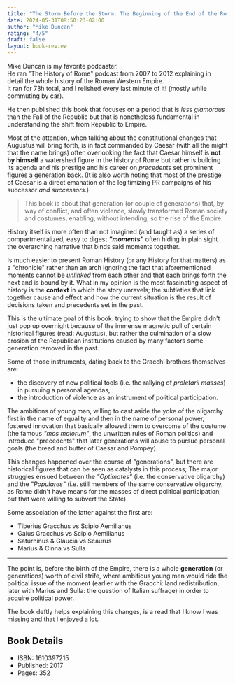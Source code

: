 ```yaml
---
title: "The Storm Before the Storm: The Beginning of the End of the Roman Republic"
date: 2024-05-31T09:50:23+02:00
author: "Mike Duncan"
rating: "4/5"
draft: false
layout: book-review
---
```


Mike Duncan is my favorite podcaster.<br>
He ran "The History of Rome" podcast from 2007 to 2012 explaining in detail the whole history of
the Roman Western Empire.<br>
It ran for 73h total, and I relished every last minute of it! (mostly while commuting by car).

He then published this book that focuses on a period that is _less glamorous_
than the Fall of the Republic but that is nonetheless fundamental
in understanding the shift from Republic to Empire.

Most of the attention, when talking about the constitutional changes that Augustus will bring
forth, is in fact commanded by Caesar (with all the might that the name brings) often overlooking the fact
that Caesar himself is **not by himself** a watershed figure in the history of Rome but rather is building
its agenda and his prestige and his career on _precedents_ set prominent figures a generation back.
(It is also worth noting that most of the prestige of Caesar is a direct emanation of the legitimizing
PR campaigns of his successor _and successors_.)

> This book is about that generation (or couple of generations) that, by way of conflict, and often
> violence, slowly transformed Roman society and costumes, enabling, without intending, so the rise of the Empire.

History itself is more often than not imagined (and taught as) a series of compartmentalized, easy to digest
_**"moments"**_ often hiding in plain sight the overarching narrative that binds said moments together.

Is much easier to present Roman History (or any History for that matters) as a "chronicle" rather
than an arch ignoring the fact that aforementioned moments cannot be _unlinked_ from each other
and that each brings forth the next and is bound by it.
What in my opinion is the most fascinating aspect of history is the **context** in which the story
unravels; the subtleties that link together cause and effect and how the current situation is the
result of decisions taken and precedents set in the past.

This is the ultimate goal of this book: trying to show that the Empire didn't just pop up overnight because
of the immense magnetic pull of certain historical figures (read: Augustus), but rather the culmination
of a slow erosion of the Republican institutions caused by many factors some generation removed in the past.

Some of those instruments, dating back to the Gracchi brothers themselves are:

- the discovery of new political tools (i.e. the rallying of _proletarii masses_) in pursuing a personal agendas,
- the introduction of violence as an instrument of political participation.

The ambitions of young man, willing to cast aside the yoke of the oligarchy first in the name of equality and then
in the name of personal power, fostered innovation that basically
allowed them to overcome of the costume (the famous _"mos maiorum"_, the unwritten rules of Roman politics) and
introduce "precedents" that later generations will abuse to pursue personal goals (the bread and butter of Caesar and Pompey).

This changes happened over the course of "generations", but there are historical figures that can be seen as catalysts in this process;
The major struggles ensued between the _"Optimates"_ (i.e. the conservative oligarchy) and the _"Populares"_
(i.e. still members of the same conservative oligarchy, as Rome didn't have means for the masses of direct political participation, but that were
willing to subvert the State).

Some association of the latter against the first are:

- Tiberius Gracchus vs Scipio Aemilianus
- Gaius Gracchus vs Scipio Aemilianus
- Saturninus & Glaucia vs Scaurus
- Marius & Cinna vs Sulla

---

The point is, before the birth of the Empire, there is a whole **generation** (or generations) worth of civil strife, where ambitious
young men would ride the political issue of the moment (earlier with the Gracchi: land redistribution, later with Marius and Sulla:
the question of Italian suffrage) in order to acquire political power.

The book deftly helps explaining this changes, is a read that I know I was missing and that I enjoyed a lot.

## Book Details

- ISBN: 1610397215
- Published: 2017
- Pages: 352
